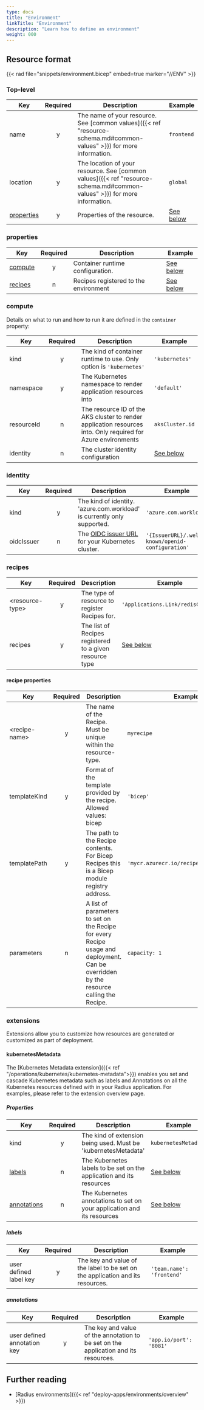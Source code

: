 ```yaml
---
type: docs
title: "Environment"
linkTitle: "Environment"
description: "Learn how to define an environment"
weight: 000
---
```


## Resource format

{{< rad file="snippets/environment.bicep" embed=true marker="//ENV" >}}

### Top-level

| Key  | Required | Description | Example |
|------|:--------:|-------------|---------|
| name | y | The name of your resource. See [common values]({{< ref "resource-schema.md#common-values" >}}) for more information. | `frontend`
| location | y | The location of your resource. See [common values]({{< ref "resource-schema.md#common-values" >}}) for more information. | `global`
| [properties](#properties) | y | Properties of the resource. | [See below](#properties)

### properties

| Key  | Required | Description | Example |
|------|:--------:|-------------|---------|
| [compute](#compute) | y | Container runtime configuration. | [See below](#compute)
| [recipes](#recipes) | n | Recipes registered to the environment | [See below](#recipes)

### compute

Details on what to run and how to run it are defined in the `container` property:

| Key  | Required | Description | Example |
|------|:--------:|-------------|---------|
| kind | y | The kind of container runtime to use. Only option is `'kubernetes'` | `'kubernetes'`
| namespace | y | The Kubernetes namespace to render application resources into | `'default'`
| resourceId | n | The resource ID of the AKS cluster to render application resources into. Only required for Azure environments | `aksCluster.id`
| identity | n | The cluster identity configuration | [See below](#identity) |

### identity

| Key  | Required | Description | Example |
|------|:--------:|-------------|---------|
| kind | y | The kind of identity. 'azure.com.workload' is currently only supported. | `'azure.com.workload'` |
| oidcIssuer | n | The [OIDC issuer URL](https://azure.github.io/azure-workload-identity/docs/installation/self-managed-clusters/oidc-issuer.html) for your Kubernetes cluster. | `'{IssuerURL}/.well-known/openid-configuration'` |

### recipes

| Key  | Required | Description | Example |
|------|:--------:|-------------|---------|
| \<resource-type\> | y | The type of resource to register Recipes for. | `'Applications.Link/redisCaches'`
| recipes | y | The list of Recipes registered to a given resource type | [See below](#recipe-properties)

#### recipe properties

| Key  | Required | Description | Example |
|------|:--------:|-------------|---------|
| \<recipe-name\> | y | The name of the Recipe. Must be unique within the resource-type. | `myrecipe`
| templateKind | y | Format of the template provided by the recipe. Allowed values: bicep | `'bicep'`
| templatePath | y | The path to the Recipe contents. For Bicep Recipes this is a Bicep module registry address. | `'mycr.azurecr.io/recipes/myrecipe:1.0'`
| parameters | n | A list of parameters to set on the Recipe for every Recipe usage and deployment. Can be overridden by the resource calling the Recipe. | `capacity: 1`

### extensions

Extensions allow you to customize how resources are generated or customized as part of deployment.

#### kubernetesMetadata

The [Kubernetes Metadata extension]({{< ref "/operations/kubernetes/kubernetes-metadata">}}) enables you set and cascade Kubernetes metadata such as labels and Annotations on all the Kubernetes resources defined with in your Radius application. For examples, please refer to the extension overview page.

##### Properties

| Key  | Required | Description | Example |
|------|:--------:|-------------|---------|
| kind | y | The kind of extension being used. Must be 'kubernetesMetadata' | `kubernetesMetadata` |
| [labels](#labels) | n | The Kubernetes labels to be set on the application and its resources | [See below](#labels)|
| [annotations](#annotations) | n | The Kubernetes annotations to set on your application and its resources | [See below](#annotations)|

##### labels

| Key  | Required | Description | Example |
|------|:--------:|-------------|---------|
| user defined label key | y | The key and value of the label to be set on the application and its resources.|`'team.name': 'frontend'`

##### annotations

| Key  | Required | Description | Example |
|------|:--------:|-------------|---------|
| user defined annotation key | y | The key and value of the annotation to be set on the application and its resources.| `'app.io/port': '8081'` |

## Further reading

- [Radius environments]({{< ref "deploy-apps/environments/overview" >}})
